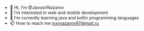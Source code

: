 - 👋 Hi, I’m @JavoxirNazarov
- 👀 I’m interested in web and mobile development
- 🌱 I’m currently learning java and kotlin programming languages
- 📫 How to reach me jvxrnazarov97@mail.ru

<!---
JavoxirNazarov/JavoxirNazarov is a ✨ special ✨ repository because its `README.md` (this file) appears on your GitHub profile.
You can click the Preview link to take a look at your changes.
--->
